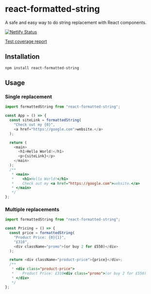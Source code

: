 # react-formatted-string

A safe and easy way to do string replacement with React components.

[![Netlify Status](https://api.netlify.com/api/v1/badges/306e7831-1a83-4973-b9ec-9bd22d26f7e6/deploy-status)](https://app.netlify.com/sites/agitated-kirch-d29104/deploys)

[Test coverage report](https://react-formatted-string.netlify.com/)

## Installation

    npm install react-formatted-string

## Usage

### Single replacement

```javascript
import formattedString from "react-formatted-string";

const App = () => {
  const siteLink = formattedString(
    "Check out my {0}",
    <a href="https://google.com">website.</a>
  );

  return (
    <main>
      <h1>Hello World!</h1>
      <p>{siteLink}</p>
    </main>
  );
  /**
   * <main>
   *    <h1>Hello World!</h1>
   *    Check out my <a href="https://google.com">website.</a>
   * </main>
   */
};
```

### Multiple replacements

```javascript
import formattedString from "react-formatted-string";

const Pricing = () => {
  const price = formattedString(
    "Product Price: {0}{1}",
    "£310",
    <div className="promo">(or buy 2 for £550)</div>
  );

  return <div className="product-price">{price}</div>;
  /**
   * <div class="product-price">
   *    Product Price: £310<div class="promo">(or buy 2 for £550)
   * </div>
   */
};
```

